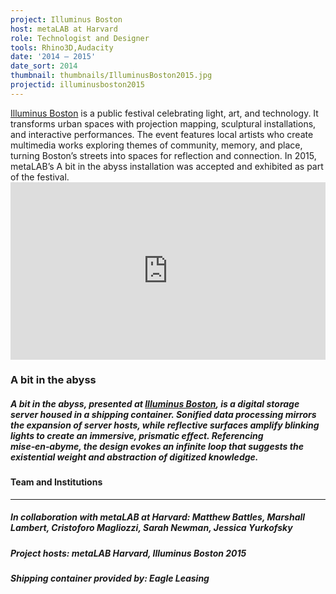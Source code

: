 ```yaml
---
project: Illuminus Boston
host: metaLAB at Harvard
role: Technologist and Designer
tools: Rhino3D,Audacity
date: '2014 – 2015'
date_sort: 2014
thumbnail: thumbnails/IlluminusBoston2015.jpg
projectid: illuminusboston2015
---
```


<!-- Project overview -->
<div class="project">
  <a href="https://illuminus.org" target="_blank">Illuminus Boston</a> is a public festival celebrating light, art, and technology. It transforms urban spaces with projection mapping, sculptural installations, and interactive performances. The event features local artists who create multimedia works exploring themes of community, memory, and place, turning Boston’s streets into spaces for reflection and connection. In 2015, metaLAB’s A bit in the abyss installation was accepted and exhibited as part of the festival.
</div>

<!-- Section: Sample project -->
<div class="project">
  <div style="padding:56.25% 0 0 0;position:relative;">
    <iframe
      allow="autoplay; fullscreen; picture-in-picture; clipboard-write; encrypted-media"
      data-ready="true"
      frameborder="0"
      src="https://player.vimeo.com/video/142049806?badge=0&amp;autopause=1&amp;player_id=0&amp;app_id=58479"
      style="position:absolute;top:0;left:0;width:100%;height:100%;"
      title="A Bit in the Abyss"
    ></iframe>
  </div>

  ### A bit in the abyss
  
  ##### <i>A bit in the abyss</i>, presented at <a href="https://illuminus.org/illuminus-2015/abitintheabyss" target="_blank">Illuminus Boston</a>, is a digital storage server housed in a shipping container. Sonified data processing mirrors the expansion of server hosts, while reflective surfaces amplify blinking lights to create an immersive, prismatic effect. Referencing mise‑en‑abyme, the design evokes an infinite loop that suggests the existential weight and abstraction of digitized knowledge.
</div>

<!-- Section: Credits -->
<div class="project-credits">

  #### Team and Institutions
  ---
  ##### In collaboration with metaLAB at Harvard: Matthew Battles, Marshall Lambert, Cristoforo Magliozzi, Sarah Newman, Jessica Yurkofsky
  ##### Project hosts: metaLAB Harvard, Illuminus Boston 2015
  ##### Shipping container provided by: Eagle Leasing

</div>
